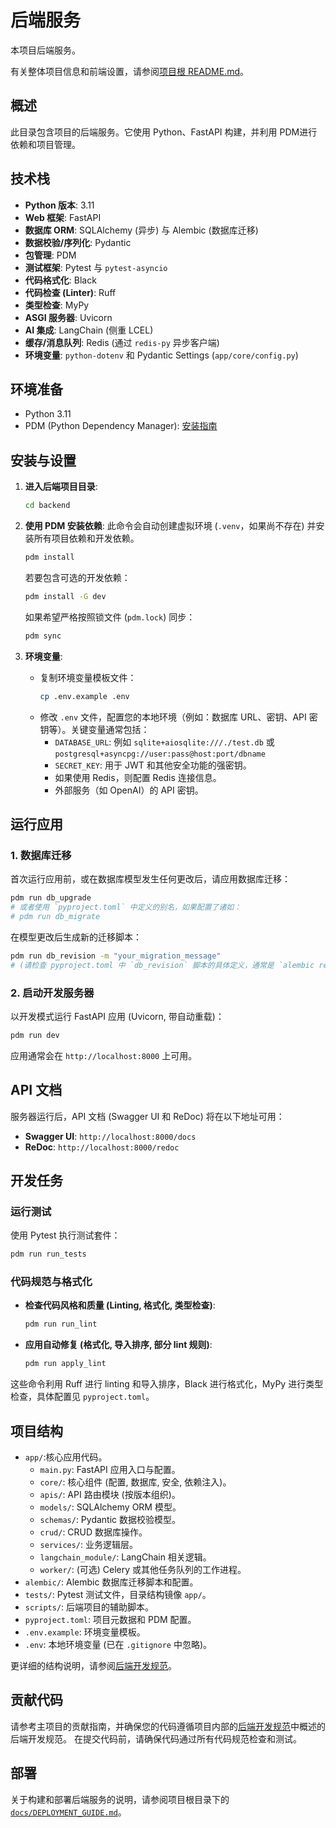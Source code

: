 # 后端服务

本项目后端服务。

有关整体项目信息和前端设置，请参阅[项目根 README.md](../../README.md)。

## 概述

此目录包含项目的后端服务。它使用 Python、FastAPI 构建，并利用 PDM进行依赖和项目管理。

## 技术栈

- **Python 版本**: 3.11
- **Web 框架**: FastAPI
- **数据库 ORM**: SQLAlchemy (异步) 与 Alembic (数据库迁移)
- **数据校验/序列化**: Pydantic
- **包管理**: PDM
- **测试框架**: Pytest 与 `pytest-asyncio`
- **代码格式化**: Black
- **代码检查 (Linter)**: Ruff
- **类型检查**: MyPy
- **ASGI 服务器**: Uvicorn
- **AI 集成**: LangChain (侧重 LCEL)
- **缓存/消息队列**: Redis (通过 `redis-py` 异步客户端)
- **环境变量**: `python-dotenv` 和 Pydantic Settings (`app/core/config.py`)

## 环境准备

- Python 3.11
- PDM (Python Dependency Manager): [安装指南](https://pdm.fming.dev/latest/installation/)

## 安装与设置

1.  **进入后端项目目录**:
    ```bash
    cd backend
    ```

2.  **使用 PDM 安装依赖**:
    此命令会自动创建虚拟环境 (`.venv`，如果尚不存在) 并安装所有项目依赖和开发依赖。
    ```bash
    pdm install
    ```
    若要包含可选的开发依赖：
    ```bash
    pdm install -G dev
    ```
    如果希望严格按照锁文件 (`pdm.lock`) 同步：
    ```bash
    pdm sync
    ```

3.  **环境变量**:
    - 复制环境变量模板文件：
      ```bash
      cp .env.example .env
      ```
    - 修改 `.env` 文件，配置您的本地环境（例如：数据库 URL、密钥、API 密钥等）。关键变量通常包括：
      - `DATABASE_URL`: 例如 `sqlite+aiosqlite:///./test.db` 或 `postgresql+asyncpg://user:pass@host:port/dbname`
      - `SECRET_KEY`: 用于 JWT 和其他安全功能的强密钥。
      - 如果使用 Redis，则配置 Redis 连接信息。
      - 外部服务（如 OpenAI）的 API 密钥。

## 运行应用

### 1. 数据库迁移

首次运行应用前，或在数据库模型发生任何更改后，请应用数据库迁移：
```bash
pdm run db_upgrade
# 或者使用 `pyproject.toml` 中定义的别名，如果配置了诸如：
# pdm run db_migrate
```

在模型更改后生成新的迁移脚本：
```bash
pdm run db_revision -m "your_migration_message"
# (请检查 pyproject.toml 中 `db_revision` 脚本的具体定义，通常是 `alembic revision --autogenerate -m "..."`)
```

### 2. 启动开发服务器

以开发模式运行 FastAPI 应用 (Uvicorn, 带自动重载)：
```bash
pdm run dev
```
应用通常会在 `http://localhost:8000` 上可用。

## API 文档

服务器运行后，API 文档 (Swagger UI 和 ReDoc) 将在以下地址可用：
- **Swagger UI**: `http://localhost:8000/docs`
- **ReDoc**: `http://localhost:8000/redoc`

## 开发任务

### 运行测试

使用 Pytest 执行测试套件：
```bash
pdm run run_tests
```

### 代码规范与格式化

-   **检查代码风格和质量 (Linting, 格式化, 类型检查)**:
    ```bash
    pdm run run_lint
    ```
-   **应用自动修复 (格式化, 导入排序, 部分 lint 规则)**:
    ```bash
    pdm run apply_lint
    ```

这些命令利用 Ruff 进行 linting 和导入排序，Black 进行格式化，MyPy 进行类型检查，具体配置见 `pyproject.toml`。

## 项目结构

-   `app/`:核心应用代码。
    -   `main.py`: FastAPI 应用入口与配置。
    -   `core/`: 核心组件 (配置, 数据库, 安全, 依赖注入)。
    -   `apis/`: API 路由模块 (按版本组织)。
    -   `models/`: SQLAlchemy ORM 模型。
    -   `schemas/`: Pydantic 数据校验模型。
    -   `crud/`: CRUD 数据库操作。
    -   `services/`: 业务逻辑层。
    -   `langchain_module/`: LangChain 相关逻辑。
    -   `worker/`: (可选) Celery 或其他任务队列的工作进程。
-   `alembic/`: Alembic 数据库迁移脚本和配置。
-   `tests/`: Pytest 测试文件，目录结构镜像 `app/`。
-   `scripts/`: 后端项目的辅助脚本。
-   `pyproject.toml`: 项目元数据和 PDM 配置。
-   `.env.example`: 环境变量模板。
-   `.env`: 本地环境变量 (已在 `.gitignore` 中忽略)。

更详细的结构说明，请参阅[后端开发规范](mdc:.cursor/rules/backend-conventions.mdc#2-项目结构与文件命名-功能优先的模块化)。

## 贡献代码

请参考主项目的贡献指南，并确保您的代码遵循项目内部的[后端开发规范](mdc:.cursor/rules/backend-conventions.mdc)中概述的后端开发规范。
在提交代码前，请确保代码通过所有代码规范检查和测试。

## 部署

关于构建和部署后端服务的说明，请参阅项目根目录下的 [`docs/DEPLOYMENT_GUIDE.md`](../../docs/DEPLOYMENT_GUIDE.md)。 